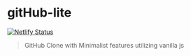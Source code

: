 # gitHub-lite

[![Netlify Status](https://api.netlify.com/api/v1/badges/c08d1bd8-29d8-4003-ba08-6c3008f3d17c/deploy-status)](https://app.netlify.com/sites/github-lite/deploys)

> GitHub Clone with Minimalist features utilizing vanilla js
